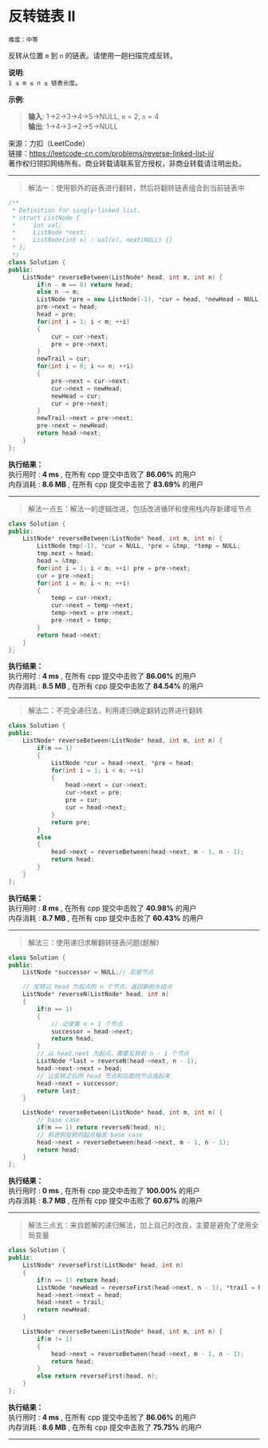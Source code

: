 # 反转链表 II #  
`难度：中等` 

反转从位置 `m` 到 `n` 的链表。请使用一趟扫描完成反转。  

**说明**:  
`1 ≤ m ≤ n ≤ 链表长度`。  

**示例**:   
>**输入**: 1->2->3->4->5->NULL, `m` = 2, `n` = 4   
>**输出**: 1->4->3->2->5->NULL  

来源：力扣（LeetCode）  
链接：https://leetcode-cn.com/problems/reverse-linked-list-ii/  
著作权归领扣网络所有。商业转载请联系官方授权，非商业转载请注明出处。  

---  
>解法一：使用额外的链表进行翻转，然后将翻转链表组合到当前链表中   

```C++
/**
 * Definition for singly-linked list.
 * struct ListNode {
 *     int val;
 *     ListNode *next;
 *     ListNode(int x) : val(x), next(NULL) {}
 * };
 */
class Solution {
public:
    ListNode* reverseBetween(ListNode* head, int m, int n) {
        if(n - m == 0) return head;
        else n -= m;
        ListNode *pre = new ListNode(-1), *cur = head, *newHead = NULL, *newTrail = NULL;
        pre->next = head;
        head = pre;
        for(int i = 1; i < m; ++i)
        {
            cur = cur->next;
            pre = pre->next;
        }
        newTrail = cur;
        for(int i = 0; i <= n; ++i)
        {
            pre->next = cur->next;
            cur->next = newHead;
            newHead = cur;
            cur = pre->next;
        }
        newTrail->next = pre->next;
        pre->next = newHead;
        return head->next;
    }
};
```  

**执行结果：**  
执行用时 : **4 ms** , 在所有 cpp 提交中击败了 **86.06%** 的用户  
内存消耗 : **8.6 MB** , 在所有 cpp 提交中击败了 **83.69%** 的用户  

---  
>解法一点五：解法一的逻辑改进，包括改进循环和使用栈内存新建哑节点  

```C++
class Solution {
public:
    ListNode* reverseBetween(ListNode* head, int m, int n) {
        ListNode tmp(-1), *cur = NULL, *pre = &tmp, *temp = NULL;
        tmp.next = head;
        head = &tmp;
        for(int i = 1; i < m; ++i) pre = pre->next;
        cur = pre->next;
        for(int i = m; i < n; ++i)
        {
            temp = cur->next;
            cur->next = temp->next;
            temp->next = pre->next;
            pre->next = temp;
        }
        return head->next;
    }
};
```  

**执行结果：**  
执行用时 : **4 ms** , 在所有 cpp 提交中击败了 **86.06%** 的用户  
内存消耗 : **8.5 MB** , 在所有 cpp 提交中击败了 **84.54%** 的用户  

---  
>解法二：不完全递归法，利用递归确定翻转边界进行翻转  

```C++
class Solution {
public:
    ListNode* reverseBetween(ListNode* head, int m, int n) {
        if(m == 1)
        {
            ListNode *cur = head->next, *pre = head;
            for(int i = 1; i < n; ++i)
            {
                head->next = cur->next;
                cur->next = pre;
                pre = cur;
                cur = head->next;
            }
            return pre;
        }
        else
        {
            head->next = reverseBetween(head->next, m - 1, n - 1);
            return head;
        }
    }
};
```  

**执行结果：**  
执行用时 : **8 ms** , 在所有 cpp 提交中击败了 **40.98%** 的用户  
内存消耗 : **8.7 MB** , 在所有 cpp 提交中击败了 **60.43%** 的用户  

---  
>解法三：使用递归求解翻转链表问题(题解)  

```C++
class Solution {
public:
    ListNode *successor = NULL;// 后驱节点

    // 反转以 head 为起点的 n 个节点，返回新的头结点
    ListNode* reverseN(ListNode* head, int n)
    {
        if(n == 1)
        { 
            // 记录第 n + 1 个节点
            successor = head->next;
            return head;
        }
        // 以 head.next 为起点，需要反转前 n - 1 个节点
        ListNode *last = reverseN(head->next, n - 1);
        head->next->next = head;
        // 让反转之后的 head 节点和后面的节点连起来
        head->next = successor;
        return last;
    }

    ListNode* reverseBetween(ListNode* head, int m, int n) {
        // base case
        if(m == 1) return reverseN(head, n);
        // 前进到反转的起点触发 base case
        head->next = reverseBetween(head->next, m - 1, n - 1);
        return head;
    }
};
```  

**执行结果：**  
执行用时 : **0 ms** , 在所有 cpp 提交中击败了 **100.00%** 的用户  
内存消耗 : **8.7 MB** , 在所有 cpp 提交中击败了 **60.67%** 的用户  

---  
>解法三点五：来自题解的递归解法，加上自己的改良，主要是避免了使用全局变量  

```C++
class Solution {
public:
    ListNode* reverseFirst(ListNode* head, int n)
    {
        if(n == 1) return head;
        ListNode *newHead = reverseFirst(head->next, n - 1), *trail = head->next->next;
        head->next->next = head;
        head->next = trail;
        return newHead;
    }

    ListNode* reverseBetween(ListNode* head, int m, int n) {
        if(m != 1)
        {
            head->next = reverseBetween(head->next, m - 1, n - 1);
            return head;
        }
        else return reverseFirst(head, n);
    }
};
```  

**执行结果：**  
执行用时 : **4 ms** , 在所有 cpp 提交中击败了 **86.06%** 的用户  
内存消耗 : **8.6 MB** , 在所有 cpp 提交中击败了 **75.75%** 的用户  

---  
